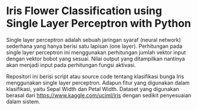 # Iris Flower Classification using Single Layer Perceptron with Python

Single layer perceptron adalah sebuah jaringan syaraf (neural network) sederhana yang hanya berisi satu lapisan (one layer). Perhitungan pada single layer perceptron ini menggunakan perhitungan jumlah vektor input dengan vektor bobot yang sesuai. Nilai output yang ditampilkan nantinya akan menjadi input pada perhitungan fungsi aktivasi.

Repositori ini berisi script atau source code tentang klasifikasi bunga Iris menggunakan single layer perceptron. Adapun fitur yang digunakan dalam klasifikasi, yaitu Sepal Width dan Petal Width. Dataset yang digunakan berasal dari https://www.kaggle.com/uciml/iris dengan sedikit penyesuaian dalam sistem.
